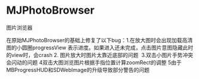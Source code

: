 # MJPhotoBrowser
图片浏览器

在原始MJPhotoBrowser的基础上修复了以下bug：1.在放大图时会出现加载高清图的小圆圈progressView 表示进度。如果进入还未完成，点击图片意图隐藏此时的view时，会crash 2. 图片放大时图片太靠近底部的问题  3.双击小图片手势冲突会闪动的问题 4双击大图浏览图片根据手指位置计算zoomRect的调整 5由于MBProgressHUD和SDWebImage的升级导致部分警告的问题

